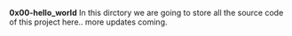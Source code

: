 **0x00-hello_world**
In this dirctory we are going to store all the source code of this project here.. more updates coming.
